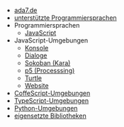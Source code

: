 * [ada7.de](de-de/readme.md)
* [unterstützte Programmiersprachen](de-de/languages.md)
* Programmiersprachen
  * [JavaScript](de-de/javascript.md)
* JavaScript-Umgebungen
  * [Konsole](de-de/console.md)
  * [Dialoge](de-de/modal.md)
  * [Sokoban (Kara)](de-de/kara.md)
  * [p5 (Processsing)](de-de/p5.md)
  * [Turtle](de-de/turtle.md)
  * [Website](de-de/website.md)
* [CoffeScript-Umgebungen](de-de/coffeescript-enviroments.md)
* [TypeScript-Umgebungen](de-de/typescript-enviroments.md)
* [Python-Umgebungen](de-de/python-enviroments.md)
* [eigensetzte Bibliotheken](madewith.md)
